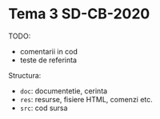 # Tema 3 SD-CB-2020

TODO:

-   comentarii in cod
-   teste de referinta

Structura:

-   `doc`: documentetie, cerinta
-   `res`: resurse, fisiere HTML, comenzi etc.
-   `src`: cod sursa
